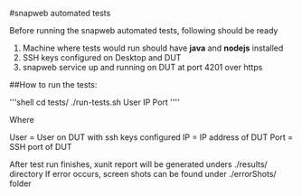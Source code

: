 #snapweb automated tests

Before running the snapweb automated tests, following should be ready

1. Machine where tests would run should have **java** and **nodejs** installed
2. SSH keys configured on Desktop and DUT
3. snapweb service up and running on DUT at port 4201 over https

##How to run the tests:

'''shell
cd tests/
./run-tests.sh User IP Port
''''

Where 

User = User on DUT with ssh keys configured
IP = IP address of DUT
Port = SSH port of DUT

After test run finishes, xunit report will be generated unders ./results/ directory
If error occurs, screen shots can be found under ./errorShots/ folder
